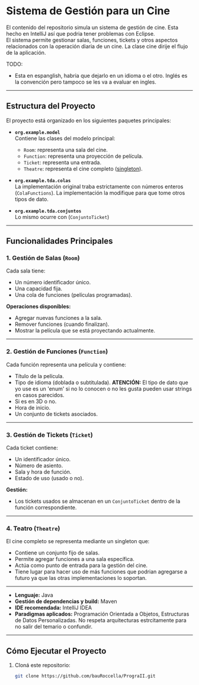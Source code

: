 # Sistema de Gestión para un Cine

El contenido del repositorio simula un sistema de gestión de cine. Esta hecho en IntelliJ así que podria tener problemas con Eclipse.  
El sistema permite gestionar salas, funciones, tickets y otros aspectos relacionados con la operación diaria de un cine. La clase cine dirije el flujo de la aplicación.

TODO:
- Esta en espanglish, habria que dejarlo en un idioma o el otro. Inglés es la convención pero tampoco se les va a evaluar en ingles.

---

## Estructura del Proyecto

El proyecto está organizado en los siguientes paquetes principales:

- **`org.example.model`**  
  Contiene las clases del modelo principal:
  - `Room`: representa una sala del cine.
  - `Function`: representa una proyección de película.
  - `Ticket`: representa una entrada.
  - `Theatre`: representa el cine completo ([singleton](https://refactoring.guru/es/design-patterns/singleton)).

- **`org.example.tda.colas`**  
  La implementación original traba estrictamente con números enteros (`ColaFunctions`). La implementación la modifique para que tome otros tipos de dato.

- **`org.example.tda.conjuntos`**  
  Lo mismo ocurre con (`ConjuntoTicket`)
---

## Funcionalidades Principales

### 1. Gestión de Salas (`Room`)
Cada sala tiene:
- Un número identificador único.
- Una capacidad fija.
- Una cola de funciones (películas programadas).

**Operaciones disponibles:**
- Agregar nuevas funciones a la sala.
- Remover funciones (cuando finalizan).
- Mostrar la película que se está proyectando actualmente.

---

### 2. Gestión de Funciones (`Function`)
Cada función representa una película y contiene:
- Título de la película.
- Tipo de idioma (doblada o subtitulada). **ATENCIÓN:** El tipo de dato que yo use es un 'enum' si no lo conocen o no les gusta pueden usar strings en casos parecidos.
- Si es en 3D o no.
- Hora de inicio.
- Un conjunto de tickets asociados.

---

### 3. Gestión de Tickets (`Ticket`)
Cada ticket contiene:
- Un identificador único.
- Número de asiento.
- Sala y hora de función.
- Estado de uso (usado o no).

**Gestión:**
- Los tickets usados se almacenan en un `ConjuntoTicket` dentro de la función correspondiente.

---

### 4. Teatro (`Theatre`)
El cine completo se representa mediante un singleton que:
- Contiene un conjunto fijo de salas.
- Permite agregar funciones a una sala específica.
- Actúa como punto de entrada para la gestión del cine.
- Tiene lugar para hacer uso de más funciones que podrian agregarse a futuro ya que las otras implementaciones lo soportan.

---

- **Lenguaje:** Java  
- **Gestión de dependencias y build:** Maven  
- **IDE recomendada:** IntelliJ IDEA  
- **Paradigmas aplicados:** Programación Orientada a Objetos, Estructuras de Datos Personalizadas. No respeta arquitecturas estrcitamente para no salir del temario o confundir.

---

## Cómo Ejecutar el Proyecto

1. Cloná este repositorio:
   ```bash
   git clone https://github.com/bauRoccella/PrograII.git
